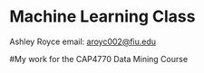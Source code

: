 # Machine Learning Class
Ashley Royce
email: aroyc002@fiu.edu

#My work for the CAP4770 Data Mining Course
